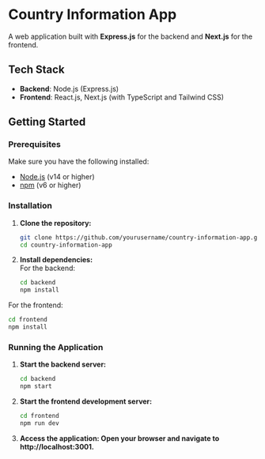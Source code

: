 # Country Information App

A web application built with **Express.js** for the backend and **Next.js** for the frontend.

## Tech Stack

- **Backend**: Node.js (Express.js)
- **Frontend**: React.js, Next.js (with TypeScript and Tailwind CSS)

## Getting Started

### Prerequisites

Make sure you have the following installed:

- [Node.js](https://nodejs.org/) (v14 or higher)
- [npm](https://www.npmjs.com/) (v6 or higher)

### Installation

1. **Clone the repository:**
   ```bash
   git clone https://github.com/yourusername/country-information-app.git
   cd country-information-app
   ```

2. **Install dependencies:**<br>
For the backend:
   ```bash
   cd backend
   npm install
   ```

For the frontend:
   ```bash
   cd frontend
   npm install
   ```

### Running the Application

1. **Start the backend server:**
   ```bash
   cd backend
   npm start
   ```

2. **Start the frontend development server:**
   ```bash
   cd frontend
   npm run dev
   ```

3. **Access the application: Open your browser and navigate to http://localhost:3001.**

